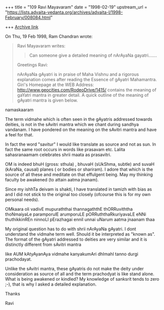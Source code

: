 +++
title = "109 Ravi Mayavaram"
date = "1998-02-19"
upstream_url = "https://lists.advaita-vedanta.org/archives/advaita-l/1998-February/008084.html"

+++
[Archive link](https://lists.advaita-vedanta.org/archives/advaita-l/1998-February/008084.html)

On Thu, 19 Feb 1998, Ram Chandran wrote:

> Ravi Mayavaram <msr at REDDY20.TAMU.EDU> writes:
>
> > Can someone give a detailed meaning of nArAyaNa gayatri.......
>
> Greetings Ravi:
>
> nArAyaNa gAyatri is in praise of Maha Vishnu and a rigorous explanation
> comes after reading the Essence of gAyatri Mahamantra. Giri's Homepage
> at the WEB Address: http://www.geocities.com/RodeoDrive/1415/ contains
> the meaning of gaYatri mantra in greater detail.  A quick outline of the
> meaning of gAyatri mantra is given below.


namaskaaram

The term vidmahe which is often seen in the gAyatris addressed towards
deities, is not in the sAvitri mantra which we chant during sandhya
vandanam. I have pondered on the meaning on the sAvitri mantra and
have a feel for that.

In fact the word "savitur" I would like
translate as source and not as sun. In fact the same root occurs in
words like prasavam etc. Lalita sahasranaamam celebrates shrii maata
as prasavitri.

OM is indeed bhuH (gross: sthula) , bhuvaH (sUkShma, subtle) and
suvaH (kAraNa, causal) planes ( or bodies or shariram).  I adore that
which is the source of all these and meditate on that effulgent being.
May my thinking faculty be awakened (to attain aatma jnanam).

Since my ishhTa deivam is shakti, I have translated in tamizh with
bias as and I did not stick to the original too closely (ofcourse this
is for my own personal needs).

OMkaara oli vadivE
mupuraththai thannagaththE thORRuviththa thoNmaiyaLe
paramporulE arumporuLE pORRuththaRkuriyavaLE
eNNi thuthikkinREn ninnoLI pErazhagai
ennil unnai uNarum aatma jnaanam thaa

My original question has to do with shrii nArAyaNa gAyatri. I dont
understand the vidmahe term well. Should it be interpreted as "known
as".  The format of the gAyatri addressed to deities are very similar
and it is distinctly different from sAvitri mantra

like
AUM kAtyAyanAya vidmahe kanyakumAri dhImahI
tanno durgi prachodayat.

Unlike the sAvitri mantra, these gAyatris do not make the deity under
consideration as source of all and  the term prachodyat is like stand
alone. What is being awakened or kindled? My knowledge of sanksrit
tends to zero ;-), that is why I asked a detailed explanation.

Thanks

Ravi

